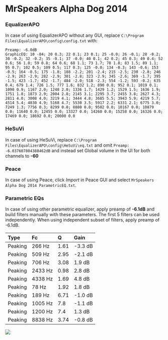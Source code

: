 # MrSpeakers Alpha Dog 2014

### EqualizerAPO
In case of using EqualizerAPO without any GUI, replace `C:\Program Files\EqualizerAPO\config\config.txt`
with:
```
Preamp: -6.0dB
GraphicEQ: 10 -84; 20 0.3; 22 0.1; 23 0.1; 25 -0.0; 26 -0.1; 28 -0.2; 30 -0.2; 32 -0.2; 35 -0.1; 37 -0.0; 40 0.1; 42 0.2; 45 0.3; 49 0.4; 52 0.6; 56 1.0; 59 0.8; 64 0.6; 68 1.1; 73 1.7; 78 1.8; 83 1.5; 89 1.1; 95 0.7; 102 0.5; 109 0.5; 117 0.3; 125 -0.0; 134 -0.3; 143 -0.6; 153 -0.5; 164 -0.5; 175 -1.8; 188 -2.2; 201 -2.4; 215 -2.5; 230 -2.8; 246 -2.9; 263 -2.9; 282 -2.9; 301 -2.8; 323 -2.9; 345 -2.6; 369 -1.7; 395 -1.5; 423 -1.7; 452 -1.7; 484 -2.0; 518 -2.3; 554 -1.2; 593 -0.2; 635 0.4; 679 1.4; 726 1.5; 777 1.6; 832 1.2; 890 0.8; 952 0.1; 1019 0.1; 1090 0.9; 1167 2.0; 1248 2.0; 1336 1.7; 1429 1.2; 1529 1.5; 1636 1.9; 1751 1.8; 1873 2.9; 2004 2.8; 2145 3.1; 2295 3.7; 2455 3.8; 2627 4.3; 2811 4.0; 3008 4.0; 3219 4.1; 3444 4.8; 3685 5.5; 3943 5.9; 4219 5.7; 4514 5.4; 4830 4.9; 5168 4.7; 5530 3.5; 5917 2.2; 6331 2.1; 6775 3.0; 7249 1.3; 7756 0.3; 8299 0.0; 8880 0.0; 9502 0.0; 10167 0.0; 10879 0.0; 11640 0.0; 12455 0.0; 13327 0.0; 14260 0.0; 15258 0.0; 16326 0.0; 17469 0.0; 18692 0.0; 20000 0.0
```

### HeSuVi
In case of using HeSuVi, replace `C:\Program Files\EqualizerAPO\config\HeSuVi\eq.txt` and omit `Preamp:
-6.037607804388462dB` and instead set Global volume in the UI for both channels to **-60**

### Peace
In case of using Peace, click *Import* in Peace GUI and select `MrSpeakers Alpha Dog 2014 ParametricEQ.txt`.

### Parametric EQs
In case of using other parametric equalizer, apply preamp of **-6.1dB** and build filters manually
with these parameters. The first 5 filters can be used independently.
When using independent subset of filters, apply preamp of -6.1dB.

| Type    | Fc      |    Q | Gain    |
|:--------|:--------|:-----|:--------|
| Peaking | 266 Hz  | 1.61 | -3.3 dB |
| Peaking | 509 Hz  | 2.95 | -2.1 dB |
| Peaking | 706 Hz  | 3.08 | 1.9 dB  |
| Peaking | 2433 Hz | 0.98 | 2.8 dB  |
| Peaking | 4338 Hz | 1.69 | 4.8 dB  |
| Peaking | 78 Hz   | 1.92 | 1.8 dB  |
| Peaking | 189 Hz  | 6.71 | -1.0 dB |
| Peaking | 1005 Hz | 7.8  | -1.1 dB |
| Peaking | 1200 Hz | 7.4  | 1.3 dB  |
| Peaking | 8838 Hz | 3.74 | -0.8 dB |

![](https://raw.githubusercontent.com/jaakkopasanen/AutoEq/master/results/innerfidelity/sbaf-serious/MrSpeakers%20Alpha%20Dog%202014/MrSpeakers%20Alpha%20Dog%202014.png)